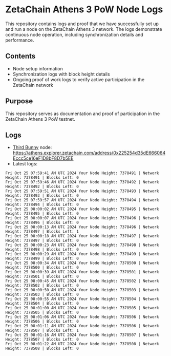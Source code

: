 # ZetaChain Athens 3 PoW Node Logs
This repository contains logs and proof that we have successfully set up and run a node on the ZetaChain Athens 3 network. The logs demonstrate continuous node operation, including synchronization details and performance.

## Contents
- Node setup information
- Synchronization logs with block height details
- Ongoing proof of work logs to verify active participation in the ZetaChain network

## Purpose
This repository serves as documentation and proof of participation in the ZetaChain Athens 3 PoW testnet.

## Logs

- [Third Bunny](https://thirdbunny.xyz/) node: https://athens.explorer.zetachain.com/address/0x225254d35dE666064Eccc5ce16eF1D8bF8D7b5EE
- Latest logs:
```
Fri Oct 25 07:59:41 AM UTC 2024 Your Node Height: 7378491 | Network Height: 7378491 | Blocks Left: 0
Fri Oct 25 07:59:46 AM UTC 2024 Your Node Height: 7378492 | Network Height: 7378492 | Blocks Left: 0
Fri Oct 25 07:59:51 AM UTC 2024 Your Node Height: 7378493 | Network Height: 7378493 | Blocks Left: 0
Fri Oct 25 07:59:57 AM UTC 2024 Your Node Height: 7378494 | Network Height: 7378494 | Blocks Left: 0
Fri Oct 25 08:00:02 AM UTC 2024 Your Node Height: 7378495 | Network Height: 7378495 | Blocks Left: 0
Fri Oct 25 08:00:07 AM UTC 2024 Your Node Height: 7378496 | Network Height: 7378496 | Blocks Left: 0
Fri Oct 25 08:00:13 AM UTC 2024 Your Node Height: 7378496 | Network Height: 7378497 | Blocks Left: 1
Fri Oct 25 08:00:18 AM UTC 2024 Your Node Height: 7378497 | Network Height: 7378497 | Blocks Left: 0
Fri Oct 25 08:00:23 AM UTC 2024 Your Node Height: 7378498 | Network Height: 7378498 | Blocks Left: 0
Fri Oct 25 08:00:29 AM UTC 2024 Your Node Height: 7378499 | Network Height: 7378499 | Blocks Left: 0
Fri Oct 25 08:00:34 AM UTC 2024 Your Node Height: 7378500 | Network Height: 7378500 | Blocks Left: 0
Fri Oct 25 08:00:39 AM UTC 2024 Your Node Height: 7378501 | Network Height: 7378501 | Blocks Left: 0
Fri Oct 25 08:00:45 AM UTC 2024 Your Node Height: 7378502 | Network Height: 7378502 | Blocks Left: 0
Fri Oct 25 08:00:50 AM UTC 2024 Your Node Height: 7378503 | Network Height: 7378503 | Blocks Left: 0
Fri Oct 25 08:00:55 AM UTC 2024 Your Node Height: 7378504 | Network Height: 7378504 | Blocks Left: 0
Fri Oct 25 08:01:00 AM UTC 2024 Your Node Height: 7378505 | Network Height: 7378505 | Blocks Left: 0
Fri Oct 25 08:01:06 AM UTC 2024 Your Node Height: 7378506 | Network Height: 7378506 | Blocks Left: 0
Fri Oct 25 08:01:11 AM UTC 2024 Your Node Height: 7378506 | Network Height: 7378507 | Blocks Left: 1
Fri Oct 25 08:01:16 AM UTC 2024 Your Node Height: 7378507 | Network Height: 7378507 | Blocks Left: 0
Fri Oct 25 08:01:22 AM UTC 2024 Your Node Height: 7378508 | Network Height: 7378508 | Blocks Left: 0
```
